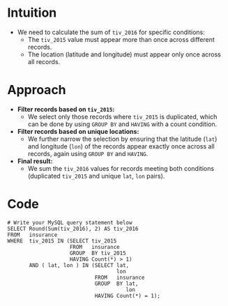 # Intuition
- We need to calculate the sum of `tiv_2016` for specific conditions:
  - The `tiv_2015` value must appear more than once across different records.
  - The location (latitude and longitude) must appear only once across all records.
<!-- Describe your first thoughts on how to solve this problem. -->

# Approach
- **Filter records based on `tiv_2015`:**
  - We select only those records where `tiv_2015` is duplicated, which can be done by using `GROUP BY` and `HAVING` with a count condition.
- **Filter records based on unique locations:**
  - We further narrow the selection by ensuring that the latitude (`lat`) and longitude (`lon`) of the records appear exactly once across all records, again using `GROUP BY` and `HAVING`.
- **Final result:**
  - We sum the `tiv_2016` values for records meeting both conditions (duplicated `tiv_2015` and unique `lat`, `lon` pairs).
<!-- Describe your approach to solving the problem. -->

# Code
```mysql []
# Write your MySQL query statement below
SELECT Round(Sum(tiv_2016), 2) AS tiv_2016
FROM   insurance
WHERE  tiv_2015 IN (SELECT tiv_2015
                    FROM   insurance
                    GROUP  BY tiv_2015
                    HAVING Count(*) > 1)
       AND ( lat, lon ) IN (SELECT lat,
                                   lon
                            FROM   insurance
                            GROUP  BY lat,
                                      lon
                            HAVING Count(*) = 1);
```